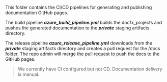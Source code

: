 This folder contains the CI/CD pipelines for generating and publishing documentation GitHub pages.

The build pipeline ***azure_build_pipeline.yml*** builds the docfx_projects and pushes the generated documentation to the ***private*** staging artifacts directory.

The release pipeline ***azure_release_pipeline.yml*** downloads from the ***private*** staging artifacts directory and creates a pull request for the /docs folder. The repo admin will merge the pull request to push the docs to the GitHub pages.

> We currently have CI configured but not CD. Documentation delivery is manual.
